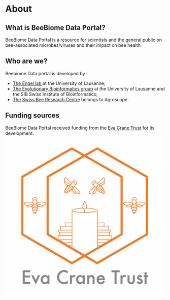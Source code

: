 # About

## What is BeeBiome Data Portal?

BeeBiome Data Portal is a resource for scientists and the general public on bee-associated microbes/viruses and their impact on bee health.

## Who are we?
Beebiome Data portal is developed by :  
- [The Engel lab](https://engelbeelab.com/) at the University of Lausanne;  
- [The Evolutionary Bioinformatics group](https://bioinfo.unil.ch/) at the University of Lausanne and the SIB Swiss Institute of Bioinformatics;  
- [The Swiss Bee Research Centre](https://www.agroscope.admin.ch/agroscope/en/home/topics/livestock/bees.html) belongs to Agroscope.  

## Funding sources
BeeBiome Data Portal received funding from the [Eva Crane Trust](https://www.evacranetrust.org/page/eva-crane) for its development.  
![Eva Crane logo](https://github.com/BeeBiome-consortium/beebiome-data-portal/raw/${GITHUB_BRANCH}/beebiome-docs/assets/eva_crane_logo.jpg)
